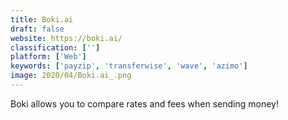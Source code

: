 ```yaml
---
title: Boki.ai
draft: false 
website: https://boki.ai/
classification: ['']
platform: ['Web']
keywords: ['payzip', 'transferwise', 'wave', 'azimo']
image: 2020/04/Boki.ai_.png
---
```

Boki allows you to compare rates and fees when sending money!